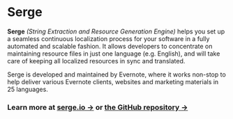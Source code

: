 Serge
====

__Serge__ *(String Extraction and Resource Generation Engine)* helps you
set up a seamless continuous localization process for your software
in a fully automated and scalable fashion. It allows developers to
concentrate on maintaining resource files in just one language (e.g. English),
and will take care of keeping all localized resources in sync and translated.

Serge is developed and maintained by Evernote, where it works non-stop
to help deliver various Evernote clients, websites and marketing materials
in 25 languages.

### Learn more at [serge.io &rarr;](https://serge.io/docs/) or [the GitHub repository &rarr;](https://github.com/evernote/serge)
